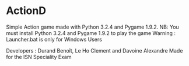 # ActionD
Simple Action game made with Python 3.2.4 and Pygame 1.9.2.
NB: You must install Python 3.2.4 and Pygame 1.9.2 to play the game
Warning : Launcher.bat is only for  Windows Users

Developers : Durand Benoît, Le Ho Clement and Davoine Alexandre
Made for the ISN Speciality Exam
